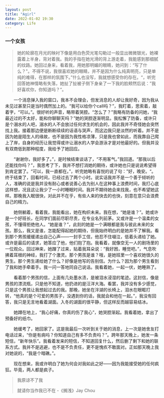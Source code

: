 ```yaml
---
layout: post
title: "Agirl"
date: 2022-01-02 19:30
category: Life
---
```


### 一个女孩

> 她的轮廓在月光的映衬下像是用白色荧光笔勾勒过一般显出微微银光，她裸露着上半身，背对着我。我的手指在她光滑的背上游走着，我能感到那细腻的纹路。她回过身来，看着我，用她那明媚的眼睛，她问到：“写了什么？"。不得不说，我很喜欢她的眼睛，并不是因为什么纯真明亮，只是单纯的难得，在那样的氛围下。”什么也没写，我就想感受你的存在。“，听完回答她神情略有失落，她扯了扯被子侧下身亲了一下我的脸颊然后说：”我好喜欢你，你知道吗？“。

&emsp;&emsp;一个消息弹入我的窗口，我本不会理会，但发消息的人却让我好奇，因为我从未见过甚至只是当时偶然加上的。“我可以给你个call吗？”，我盯着，思索着，敲着字，“可以。”。很好听的声音，略带着哭腔。“怎么了？”我略有防备的问她，“我最近过的不太好，能和你聊聊天吗？”她的哭腔逐渐明显。我松懈了防备，或许只是个溺水的人吧，溺水的人不会放过任何求生的机会的，因此我并不奇怪她会突然找上我。接着那边便是断断续续的话语与哭声，而这边我只是淡然的听着。并不是因为她是陌生人的缘故，也不是因为我性格凉薄，只是我也曾如此，而我靠自己爬上了岸，自身的经历让我觉得或许让溺水的人学会游泳才是对他最好的。但我并没有双商低到那种程度，我给予了她回应。



&emsp;&emsp;“谢谢你，我好多了。”，是时候结束谈话了，“不用客气。”我回道。“那我以后还能找你吗？”，我思考了下，我并不想打消她的期待，或许她也只是说说希望得到肯定罢了。“可以，我一直都在。”，听完她略有喜悦的说了句：”好，晚安。“。终于结束了，回看时间，已经过去了两个小时。说实话我并不是一个善于倾听的人，准确的说是我并没有耐心或者说善心去为别人在这种事上浪费时间，我打心底这样想，况且这让我少了一小时睡眠时间。我并不期待她会来找我，也不希望她这样。那晚我入眠很快，对此并不在乎，有些人来的快去的也快，刻意在意只会浪费自己的精力。



&emsp;&emsp;她侧躺着，看着我，我能看出，她在构织未来。我在想，“她是谁？”。她或许是一个好班长，在同学们面前尽职尽责，在专业名列前茅。又或许是一个温柔的女孩，不懂得拒绝他人。“她是谁？”，此刻的她是一个满眼都是我与彼此未来的女孩。那么，我又是谁，怎能配得起她的期待，但我始终明白的是她并不了解我。看到那个男孩缓缓递出自己心声——一封手工信，他忍不住啜泣，低着头递给了她。或许是最后的请求，她答应了他，他们抱了抱。我看着，就像空无一人的剧场里的一位观众。回过神来，她蹭了过来，贴着我耳朵说：“我好困，睡觉吧。”，气息吹拂着耳根的神经，我打了个激灵。那个男孩是谁？哦，是她班里一个喜欢她很久的男生。那个男生递给她了什么？好像是他写的告别信。为什么？因为那个男生看到了我和她手牵着手。我一问一答地同自己说话。我看着她，一起一伏，她睡熟了。



&emsp;&emsp;看着那个男孩的信，上面有几处墨水渍，是被泪水浸湿的笔迹。这封信，像是男孩的漂流瓶，只是他不知道，他扔进的是汪洋大海。看罢，我并没有多少感觉，只是这个男孩让我想起过去的我。那晚，她坐在泮湖的长椅上，泪水在眼眶打转，“他真的是个可爱的男孩子，没遇到你的话，我就会和他在一起。”，我没有回答，我只是无言地看着湖面。入冬的湖面的很平静，但这样反而越容易结冰。



&emsp;&emsp;她蹲在地上，“我心好痛，你真的伤了我心”，她哭腔渐起。我看着她，拿出了预备好的纸巾。



&emsp;&emsp;她缓考了，她回家了。这是我最后一次听到关于她的消息，上一次是她舍友打电话过来，“你是有病吗？你知道自己有多不负责吗？”。跨年那天晚上，她发一条短信，“新年快乐”。我看着发来的短信，不知道回复什么，然后删了剩下和她的联系方式。我并不是逃避，也不是不负责任，更不是愧疚不敢面对。正如那天晚上我对她说的，“我是个暗礁。”。



&emsp;&emsp;现在想来，我或许明白了她为何会对我如此之好——因为我能接受她的任何疯狂。毕竟，两人都是疯子。



> 我原谅不了我
>
> 就请你当作我已不在		-《搁浅》Jay Chou



